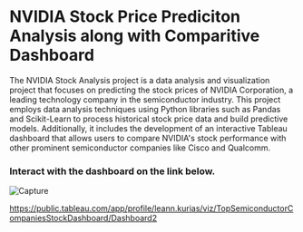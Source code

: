 # NVIDIA Stock Price Prediciton Analysis along with Comparitive Dashboard

The NVIDIA Stock Analysis project is a data analysis and visualization project that focuses on predicting the stock prices of NVIDIA Corporation, a leading technology company in the semiconductor industry. This project employs data analysis techniques using Python libraries such as Pandas and Scikit-Learn to process historical stock price data and build predictive models. Additionally, it includes the development of an interactive Tableau dashboard that allows users to compare NVIDIA's stock performance with other prominent semiconductor companies like Cisco and Qualcomm. 

### Interact with the dashboard on the link below.

![Capture](https://github.com/leannmary312/nvidia/assets/143683658/b8f7ada4-365b-45ee-91ba-0b3bcdb9be44)

https://public.tableau.com/app/profile/leann.kurias/viz/TopSemiconductorCompaniesStockDashboard/Dashboard2
